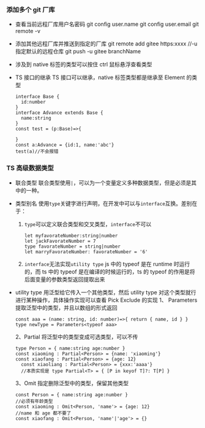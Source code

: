 ### 添加多个 git 厂库

- 查看当前远程厂库用户名密码
  git config user.name
  git config user.email
  git remote -v

- 添加其他远程厂库并推送到指定的厂库
  git remote add gitee https:xxxx
  //-u 指定默认的远程仓库
  git push -u gitee branchName

- 涉及到 native 标签的类型可以按住 ctrl 鼠标悬浮查看类型

- TS 接口的继承
  TS 接口可以继承，native 标签类型都是继承至 Element 的类型

  ```
  interface Base {
    id:number
  }
  interface Advance extends Base {
    name:string
  }
  const test = (p:Base)=>{

  }
  const a:Advance = {id:1, name:'abc'}
  test(a)//不会报错
  ```

### TS 高级数据类型

- 联合类型
  联合类型使用`|`，可以为一个变量定义多种数据类型，但是必须是其中的一种。

- 类型别名
  使用`type`关键字进行声明，在开发中可以与`interface`互换。差别在于：

  1. `type`可以定义联合类型和交叉类型，`interface`不可以

     ```
     let myfavorateNumber:string|number
     let jackFavorateNumber = 7
     type favorateNumber = string|number
     let marryFavorateNumber: favorateNumber = '6'
     ```

  2. `interface`无法实现`utility type`
     js 中的 typeof 是在 runtime 时运行的，而 ts 中的 typeof 是在编译的时候运行的，ts 的 typeof 的作用是将后面变量的参数类型返回提取出来

- utility type
  用泛型给它传入一个其他类型，然后 utility type 对这个类型就行进行某种操作，具体操作实现可以查看 Pick Exclude 的实现
  1、 Parameters 提取泛型中的类型，并且以数组的形式返回
  ```
  const aaa = (name: string, id: number)=>{ return { name, id } }
  type newType = Parameters<typeof aaa>
  ```
  2、Partial 将泛型中的类型变成可选类型，可以不传
  ```
  type Person = { name:string age:number }
  const xiaoming : Partial<Person> = {name: 'xiaoming'}
  const xiaofang : Partial<Person> = {age: 12}
    const xiaoliang : Partial<Person> = {xxx:'aaaa'}
    //本质实现是 type Partial<T> = { [P in keyof T]?: T[P] }
  ```
  3、Omit 指定删除泛型中的类型，保留其他类型
  ```
  const Person = { name:string age:number }
  //必须有年龄类型
  const xiaoming : Omit<Person, 'name'> = {age: 12}
  //name 和 age 都不要了
  const xiaofang : Omit<Person, 'name'|'age'> = {}
  ```
